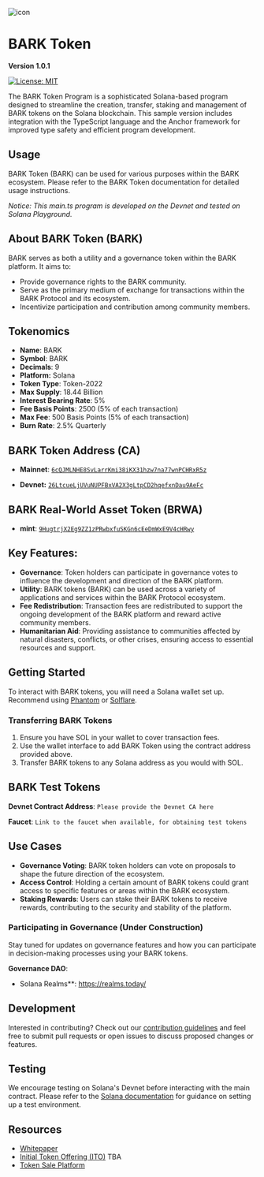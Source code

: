 ![icon](https://github.com/bark-community/bark-token/blob/d97f533bbe934c60d0dac3a707125d055f115472/src/assets/bark.png)

# BARK Token
**Version 1.0.1**

[![License: MIT](https://img.shields.io/badge/License-MIT-blue.svg)](https://opensource.org/licenses/MIT)

The BARK Token Program is a sophisticated Solana-based program designed to streamline the creation, transfer, staking and management of BARK tokens on the Solana blockchain. This sample version includes integration with the TypeScript language and the Anchor framework for improved type safety and efficient program development.

## Usage
BARK Token (BARK) can be used for various purposes within the BARK ecosystem. Please refer to the BARK Token documentation for detailed usage instructions.

*Notice: This main.ts program is developed on the Devnet and tested on Solana Playground.*

## About BARK Token (BARK)

BARK serves as both a utility and a governance token within the BARK platform. It aims to:

- Provide governance rights to the BARK community.
- Serve as the primary medium of exchange for transactions within the BARK Protocol and its ecosystem.
- Incentivize participation and contribution among community members.

## Tokenomics

- **Name**: BARK
- **Symbol**: BARK
- **Decimals**: 9
- **Platform:** Solana
- **Token Type**: Token-2022
- **Max Supply**: 18.44 Billion
- **Interest Bearing Rate**: 5%
- **Fee Basis Points**: 2500 (5% of each transaction)
- **Max Fee**: 500 Basis Points (5% of each transaction)
- **Burn Rate**: 2.5% Quarterly

## BARK Token Address (CA)

- **Mainnet**: [`6cQJMLNHE8SvLarrKmi38iKX31hzw7na77wnPCHRxR5z`](https://solscan.io/token/6cQJMLNHE8SvLarrKmi38iKX31hzw7na77wnPCHRxR5z)

- **Devnet:**  [`26LtcueLjUVuNUPFBxVA2X3gLtpCD2hqefxnDau9AeFc`](https://explorer.solana.com/address/26LtcueLjUVuNUPFBxVA2X3gLtpCD2hqefxnDau9AeFc/transfers?-cluster=devnet)

## BARK Real-World Asset Token (BRWA)

- **mint**: [`9HugtrjX2Eg9ZZ1zPRwbxfuSKGn6cEeDmWxE9V4cHRwy`](https://core.metaplex.com/explorer/9HugtrjX2Eg9ZZ1zPRwbxfuSKGn6cEeDmWxE9V4cHRwy)

## Key Features:

- **Governance**: Token holders can participate in governance votes to influence the development and direction of the BARK platform.
- **Utility**: BARK tokens (BARK) can be used across a variety of applications and services within the BARK Protocol ecosystem.
- **Fee Redistribution**: Transaction fees are redistributed to support the ongoing development of the BARK platform and reward active community members.
- **Humanitarian Aid**: Providing assistance to communities affected by natural disasters, conflicts, or other crises, ensuring access to essential resources and support.

## Getting Started

To interact with BARK tokens, you will need a Solana wallet set up. Recommend using [Phantom](https://phantom.app/) or [Solflare](https://www.solflare.com/).

### Transferring BARK Tokens

1. Ensure you have SOL in your wallet to cover transaction fees.
2. Use the wallet interface to add BARK Token using the contract address provided above.
3. Transfer BARK tokens to any Solana address as you would with SOL.

## BARK Test Tokens

**Devnet Contract Address**: `Please provide the Devnet CA here`

**Faucet**: `Link to the faucet when available, for obtaining test tokens`

## Use Cases

- **Governance Voting**: BARK token holders can vote on proposals to shape the future direction of the ecosystem.
- **Access Control**: Holding a certain amount of BARK tokens could grant access to specific features or areas within the BARK ecosystem.
- **Staking Rewards**: Users can stake their BARK tokens to receive rewards, contributing to the security and stability of the platform.

### Participating in Governance (Under Construction)

Stay tuned for updates on governance features and how you can participate in decision-making processes using your BARK tokens.

**Governance DAO**:

- Solana Realms**: https://realms.today/

## Development

Interested in contributing? Check out our [contribution guidelines](CONTRIBUTING.md) and feel free to submit pull requests or open issues to discuss proposed changes or features.

## Testing

We encourage testing on Solana's Devnet before interacting with the main contract. Please refer to the [Solana documentation](https://docs.solana.com/) for guidance on setting up a test environment.

## Resources

- [Whitepaper]()
- [Initial Token Offering (ITO)]() TBA
- [Token Sale Platform]()
